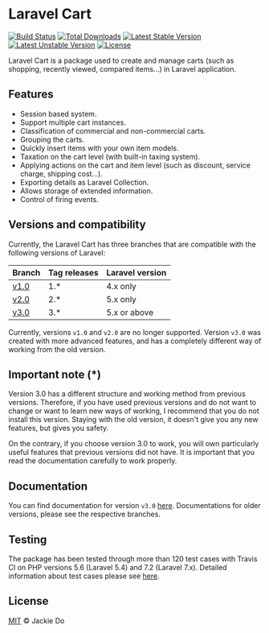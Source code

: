 # Laravel Cart
[![Build Status](https://api.travis-ci.org/JackieDo/Laravel-Cart.svg?branch=v3.0)](https://travis-ci.org/JackieDo/Laravel-Cart)
[![Total Downloads](https://poser.pugx.org/jackiedo/cart/downloads)](https://packagist.org/packages/jackiedo/cart)
[![Latest Stable Version](https://poser.pugx.org/jackiedo/cart/v/stable)](https://packagist.org/packages/jackiedo/cart)
[![Latest Unstable Version](https://poser.pugx.org/jackiedo/cart/v/unstable)](https://packagist.org/packages/jackiedo/cart)
[![License](https://poser.pugx.org/jackiedo/cart/license)](https://packagist.org/packages/jackiedo/cart)

Laravel Cart is a package used to create and manage carts (such as shopping, recently viewed, compared items...) in Laravel application.

## Features
- Session based system.
- Support multiple cart instances.
- Classification of commercial and non-commercial carts.
- Grouping the carts.
- Quickly insert items with your own item models.
- Taxation on the cart level (with built-in taxing system).
- Applying actions on the cart and item level (such as discount, service charge, shipping cost...).
- Exporting details as Laravel Collection.
- Allows storage of extended information.
- Control of firing events.

## Versions and compatibility
Currently, the Laravel Cart has three branches that are compatible with the following versions of Laravel:

| Branch                                                     | Tag releases | Laravel version  |
| ---------------------------------------------------------- | ------------ | ---------------- |
| [v1.0](https://github.com/JackieDo/Laravel-Cart/tree/v1.0) | 1.*          | 4.x only         |
| [v2.0](https://github.com/JackieDo/Laravel-Cart/tree/v2.0) | 2.*          | 5.x only         |
| [v3.0](https://github.com/JackieDo/Laravel-Cart/tree/v3.0) | 3.*          | 5.x or above     |

Currently, versions `v1.0` and `v2.0` are no longer supported. Version `v3.0` was created with more advanced features, and has a completely different way of working from the old version.

## Important note (*)
Version 3.0 has a different structure and working method from previous versions. Therefore, if you have used previous versions and do not want to change or want to learn new ways of working, I recommend that you do not install this version. Staying with the old version, it doesn't give you any new features, but gives you safety.

On the contrary, if you choose version 3.0 to work, you will own particularly useful features that previous versions did not have. It is important that you read the documentation carefully to work properly.

## Documentation
You can find documentation for version `v3.0` [here](https://jackiedo.github.io/Laravel-Cart). Documentations for older versions, please see the respective branches.

## Testing
The package has been tested through more than 120 test cases with Travis CI on PHP versions 5.6 (Laravel 5.4) and 7.2 (Laravel 7.x). Detailed information about test cases please see [here](https://travis-ci.org/github/JackieDo/Laravel-Cart).

## License
[MIT](LICENSE) © Jackie Do
